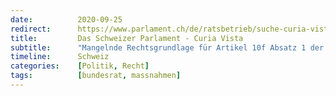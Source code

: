 ```yaml
---
date:          2020-09-25
redirect:      https://www.parlament.ch/de/ratsbetrieb/suche-curia-vista/geschaeft?AffairId=20203402
title:         Das Schweizer Parlament - Curia Vista
subtitle:      "Mangelnde Rechtsgrundlage für Artikel 10f Absatz 1 der Covid-19-Verordnung 2"
timeline:      Schweiz
categories:    [Politik, Recht]
tags:          [bundesrat, massnahmen]
---
```

